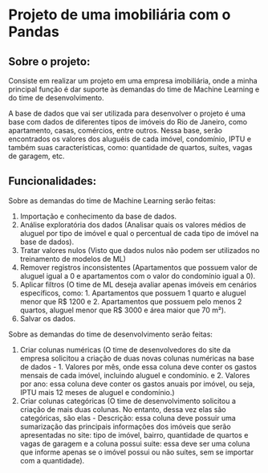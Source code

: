 # Projeto de uma imobiliária com o Pandas

## Sobre o projeto:
Consiste em realizar um projeto em uma empresa imobiliária, onde a minha principal função é dar suporte às demandas do time de Machine Learning e do time de desenvolvimento.

A base de dados que vai ser utilizada para desenvolver o projeto é uma base com dados de diferentes tipos de imóveis do Rio de Janeiro, como apartamento, casas, comércios, entre outros.
Nessa base, serão encontrados os valores dos aluguéis de cada imóvel, condomínio, IPTU e também suas características, como: quantidade de quartos, suítes, vagas de garagem, etc.

## Funcionalidades:
Sobre as demandas do time de Machine Learning serão feitas:
1) Importação e conhecimento da base de dados.
2) Análise exploratória dos dados (Analisar quais os valores médios de aluguel por tipo de imóvel e qual o percentual de cada tipo de imóvel na base de dados).
3) Tratar valores nulos (Visto que dados nulos não podem ser utilizados no treinamento de modelos de ML)
4) Remover registros inconsistentes (Apartamentos que possuem valor de aluguel igual a 0 e apartamentos com o valor do condomínio igual a 0).
5) Aplicar filtros (O time de ML deseja avaliar apenas imóveis em cenários específicos, como: 1. Apartamentos que possuem 1 quarto e aluguel menor que R$ 1200 e 2. Apartamentos que possuem pelo menos 2 quartos, aluguel menor que R$ 3000 e área maior que 70 m²).
6) Salvar os dados.

Sobre as demandas do time de desenvolvimento serão feitas:
1) Criar colunas numéricas (O time de desenvolvedores do site da empresa solicitou a criação de duas novas colunas numéricas na base de dados - 1. Valores por mês, onde essa coluna deve conter os gastos mensais de cada imóvel, incluindo aluguel e condomínio. 
 e 2. Valores por ano: essa coluna deve conter os gastos anuais por imóvel, ou seja, IPTU mais 12 meses de aluguel e condomínio.)
2) Criar colunas categóricas (O time de desenvolvimento solicitou a criação de mais duas colunas. No entanto, dessa vez elas são categóricas, são elas - Descrição: essa coluna deve possuir uma sumarização das principais informações dos imóveis que serão apresentadas no site: tipo de imóvel, bairro, quantidade de quartos e vagas de garagem e a coluna possui suite: essa deve ser uma coluna que informe apenas se o imóvel possui ou não suítes, sem se importar com a quantidade).
